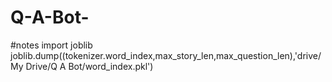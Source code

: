 # Q-A-Bot-





















#notes 
import joblib
joblib.dump((tokenizer.word_index,max_story_len,max_question_len),'drive/My Drive/Q A Bot/word_index.pkl')
